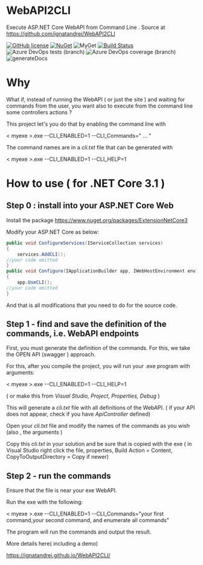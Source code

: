 # WebAPI2CLI
Execute ASP.NET Core WebAPI from Command Line . Source at https://github.com/ignatandrei/WebAPI2CLI

[![GitHub license](https://img.shields.io/badge/license-MIT-blue.svg)](https://github.com/ignatandrei/WebAPI2CLI/blob/master/LICENSE)
[![NuGet](https://img.shields.io/nuget/v/ExtensionNetCore3.svg)](https://www.nuget.org/packages/ExtensionNetCore3)
![MyGet](https://img.shields.io/myget/ignatandrei/v/ExtensionNetCore3?label=CD2MyGet)
[![Build Status](https://dev.azure.com/ignatandrei0674/WebAPI2CLI/_apis/build/status/ignatandrei.WebAPI2CLI?branchName=master)](https://dev.azure.com/ignatandrei0674/WebAPI2CLI/_build/latest?definitionId=7&branchName=master)
![Azure DevOps tests (branch)](https://img.shields.io/azure-devops/tests/ignatandrei0674/WebAPI2CLI/7/master)
![Azure DevOps coverage (branch)](https://img.shields.io/azure-devops/coverage/ignatandrei0674/WebAPI2CLI/7/master)
![generateDocs](https://github.com/ignatandrei/webAPI2CLI/workflows/generateDocs/badge.svg)

# Why

What if, instead of running the WebAPI ( or just the site ) and waiting for commands from the user, you want also to execute from the command line some controllers actions ?

This project let's you do that by enabling the command line with 

 &lt; myexe &gt;.exe --CLI_ENABLED=1 --CLI_Commands=" ... " 

The command names are in a *cli.txt* file that can be generated with

 &lt; myexe &gt;.exe --CLI_ENABLED=1 --CLI_HELP=1


# How to use ( for .NET Core 3.1 )

## Step 0 : install into your ASP.NET Core Web 

Install the package https://www.nuget.org/packages/ExtensionNetCore3

Modify your ASP.NET Core as below:

```csharp
public void ConfigureServices(IServiceCollection services)
{
    services.AddCLI();
//your code omitted
}    
public void Configure(IApplicationBuilder app, IWebHostEnvironment env)
{
    app.UseCLI();
//your code omitted
}       
```
And that is all modifications that you need to do for the source code.

## Step 1 - find and save the definition of the commands, i.e. WebAPI endpoints

First, you must generate the definition of the commands. For this, we take the OPEN API (swagger ) approach.

For this, after you compile the project, you will run your .exe program with arguments:
 
 &lt; myexe &gt;.exe --CLI_ENABLED=1 --CLI_HELP=1

( or make this from *Visual Studio, Project, Properties, Debug* )

This will generate a *cli.txt* file with all definitions of the WebAPI.
( if your API does not appear, check if you have *ApiController* defined)

Open your *cli.txt*  file and modify the names of the commands as you wish (also , the arguments )

Copy this *cli.txt* in your solution and be sure that is copied with the exe ( in Visual Studio right click the file, properties, Build Action = Content, CopyToOutputDirectory = Copy if newer)

## Step 2 - run the commands

Ensure that the file is near your exe WebAPI.

Run the exe with the following:

 &lt; myexe &gt;.exe --CLI_ENABLED=1 --CLI_Commands="your first command,your second command, and enumerate all commands"

The program will run the commands and output the result.

More details here( including a demo)

https://ignatandrei.github.io/WebAPI2CLI/
